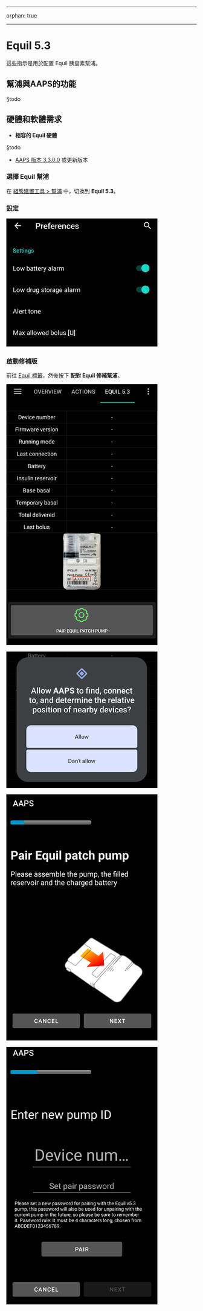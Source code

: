 - - -
orphan: true
- - -

# Equil 5.3

這些指示是用於配置 Equil 胰島素幫浦。

## 幫浦與AAPS的功能

§todo

## 硬體和軟體需求
* **相容的 Equil 硬體**

§todo

* [AAPS 版本 3.3.0.0](#version3300) 或更新版本

### 選擇 Equil 幫浦

在 [組態建置工具 > 幫浦](#Config-Builder-pump) 中，切換到 **Equil 5.3**。

### 設定

![settings.png](../images/Equil/settings.png)

### 啟動修補版

前往 [Equil 標籤](#overview)，然後按下 **配對 Equil 修補幫浦**。

![overview.png](../images/Equil/overview.png)

![activate1.png](../images/Equil/activate1.png)

![activate2.png](../images/Equil/activate2.png)

![activate3.png](../images/Equil/activate3.png)